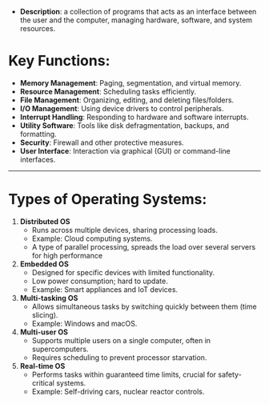 - **Description**: a collection of programs that acts as an interface between the user and the computer, managing hardware, software, and system resources.
# Key Functions:
- **Memory Management**: Paging, segmentation, and virtual memory.
- **Resource Management**: Scheduling tasks efficiently.
- **File Management**: Organizing, editing, and deleting files/folders.
- **I/O Management**: Using device drivers to control peripherals.
- **Interrupt Handling**: Responding to hardware and software interrupts.
- **Utility Software**: Tools like disk defragmentation, backups, and formatting.
- **Security**: Firewall and other protective measures.
- **User Interface**: Interaction via graphical (GUI) or command-line interfaces.
---
# Types of Operating Systems:

1. **Distributed OS**
    - Runs across multiple devices, sharing processing loads.
    - Example: Cloud computing systems.
    - A type of parallel processing, spreads the load over several servers for high performance
2. **Embedded OS**
    - Designed for specific devices with limited functionality.
    - Low power consumption; hard to update.
    - Example: Smart appliances and IoT devices.
3. **Multi-tasking OS**
    - Allows simultaneous tasks by switching quickly between them (time slicing).
    - Example: Windows and macOS.
4. **Multi-user OS**
    - Supports multiple users on a single computer, often in supercomputers.
    - Requires scheduling to prevent processor starvation.
5. **Real-time OS**
    - Performs tasks within guaranteed time limits, crucial for safety-critical systems.
    - Example: Self-driving cars, nuclear reactor controls.